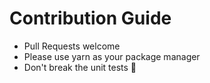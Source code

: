 # Contribution Guide

- Pull Requests welcome
- Please use yarn as your package manager
- Don't break the unit tests 👻
